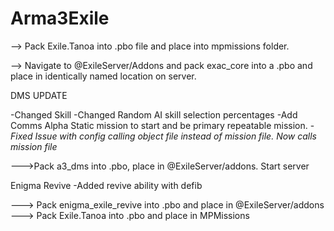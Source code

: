 # Arma3Exile

--> Pack Exile.Tanoa into .pbo file and place into mpmissions folder.

--> Navigate to @ExileServer/Addons and pack exac_core into a .pbo and place in identically named location on server.

DMS UPDATE

-Changed Skill
-Changed Random AI skill selection percentages
-Add Comms Alpha Static mission to start and be primary repeatable mission.
-*Fixed Issue with config calling object file instead of mission file. Now calls mission file*

--->Pack a3_dms into .pbo, place in @ExileServer/addons. Start server

Enigma Revive
-Added revive ability with defib

---> Pack enigma_exile_revive into .pbo and place in @ExileServer/addons
---> Pack Exile.Tanoa into .pbo and place in MPMissions

